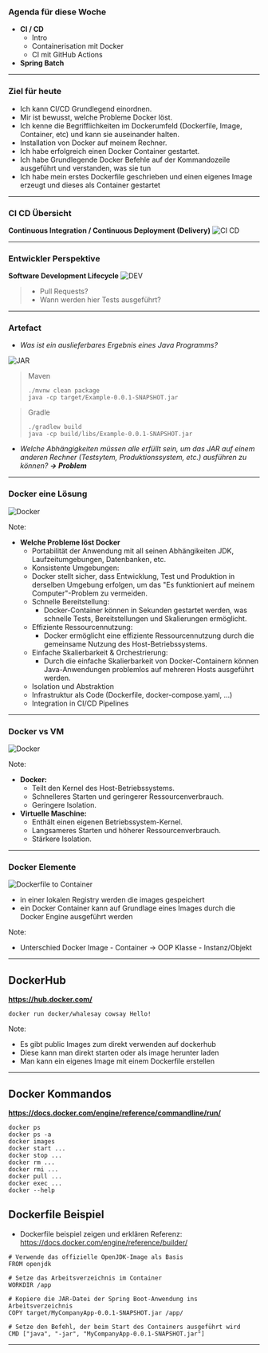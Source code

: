 ### Agenda für diese Woche
- **CI / CD**
  - Intro
  - Containerisation mit Docker
  - CI mit GitHub Actions
- **Spring Batch**

---

### Ziel für heute
  - Ich kann CI/CD Grundlegend einordnen.
  - Mir ist bewusst, welche Probleme Docker löst.
  - Ich kenne die Begrifflichkeiten im Dockerumfeld (Dockerfile, Image, Container, etc) und kann sie auseinander halten.
  - Installation von Docker auf meinem Rechner.
  - Ich habe erfolgreich einen Docker Container gestartet.
  - Ich habe Grundlegende Docker Befehle auf der Kommandozeile ausgeführt und verstanden, was sie tun
  - Ich habe mein erstes Dockerfile geschrieben und einen eigenes Image erzeugt und dieses als Container gestartet
---

### CI CD Übersicht
**Continuous Integration / Continuous Deployment (Delivery)**
![CI CD](images/cicd-overview.png "CI CD")

---

### Entwickler Perspektive 
**Software Development Lifecycle**
![DEV](images/dev-perspective.png "DEV")
>- Pull Requests?
>- Wann werden hier Tests ausgeführt?
---

### Artefact
- *Was ist ein auslieferbares Ergebnis eines Java Programms?*

![JAR](images/jar.png "JAR")

>Maven
>```console
>./mvnw clean package
>java -cp target/Example-0.0.1-SNAPSHOT.jar
>```

>Gradle
>```console
>./gradlew build
>java -cp build/libs/Example-0.0.1-SNAPSHOT.jar
>```

- *Welche Abhängigkeiten müssen alle erfüllt sein, um das JAR auf einem anderen Rechner (Testsytem, Produktionssystem, etc.) ausführen zu können?* ***-> Problem*** 

---

### Docker eine Lösung
![Docker](images/docker_solution.png "Docker")

Note:
- **Welche Probleme löst Docker** 
  - Portabilität der Anwendung mit all seinen Abhängikeiten JDK, Laufzeitumgebungen, Datenbanken, etc. 
  - Konsistente Umgebungen:
  - Docker stellt sicher, dass Entwicklung, Test und Produktion in derselben Umgebung erfolgen, um das "Es funktioniert auf meinem Computer"-Problem zu vermeiden.
  - Schnelle Bereitstellung:
    - Docker-Container können in Sekunden gestartet werden, was schnelle Tests, Bereitstellungen und Skalierungen ermöglicht.
  - Effiziente Ressourcennutzung:
    - Docker ermöglicht eine effiziente Ressourcennutzung durch die gemeinsame Nutzung des Host-Betriebssystems.
  - Einfache Skalierbarkeit & Orchestrierung:
    - Durch die einfache Skalierbarkeit von Docker-Containern können Java-Anwendungen problemlos auf mehreren Hosts ausgeführt werden.
  - Isolation und Abstraktion
  - Infrastruktur als Code (Dockerfile, docker-compose.yaml, ...)
  - Integration in CI/CD Pipelines
---

### Docker vs VM
![Docker](images/docker_vs_vm.png "Docker")

Note: 
- **Docker:**
  - Teilt den Kernel des Host-Betriebssystems.
  - Schnelleres Starten und geringerer Ressourcenverbrauch.
  - Geringere Isolation.
- **Virtuelle Maschine:**
  - Enthält einen eigenen Betriebssystem-Kernel.
  - Langsameres Starten und höherer Ressourcenverbrauch.
  - Stärkere Isolation.

---

### Docker Elemente
![Dockerfile to Container](images/dockerfile-container.png "Dockerfile to Container")

- in einer lokalen Registry werden die images gespeichert
- ein Docker Container kann auf Grundlage eines Images durch die Docker Engine ausgeführt werden

Note: 
  - Unterschied Docker Image - Container -> OOP Klasse - Instanz/Objekt
---

## DockerHub

**https://hub.docker.com/**

```docker
docker run docker/whalesay cowsay Hello!
```
Note: 
- Es gibt public Images zum direkt verwenden auf dockerhub
- Diese kann man direkt starten oder als image herunter laden
- Man kann ein eigenes Image mit einem Dockerfile erstellen 

---

## Docker Kommandos
**https://docs.docker.com/engine/reference/commandline/run/**

```console
docker ps
docker ps -a
docker images
docker start ...
docker stop ...
docker rm ...
docker rmi ...
docker pull ...
docker exec ...
docker --help
```


## Dockerfile Beispiel
- Dockerfile beispiel zeigen und erklären Referenz: https://docs.docker.com/engine/reference/builder/

```docker
# Verwende das offizielle OpenJDK-Image als Basis
FROM openjdk

# Setze das Arbeitsverzeichnis im Container
WORKDIR /app

# Kopiere die JAR-Datei der Spring Boot-Anwendung ins Arbeitsverzeichnis
COPY target/MyCompanyApp-0.0.1-SNAPSHOT.jar /app/

# Setze den Befehl, der beim Start des Containers ausgeführt wird
CMD ["java", "-jar", "MyCompanyApp-0.0.1-SNAPSHOT.jar"]
```
---